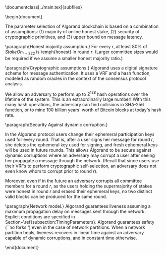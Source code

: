 \documentclass[../main.tex]{subfiles}

\begin{document}

The parameter selection of Algorand blockchain is based on a combination 
of assumptions: (1) majority of online honest stake, (2) security of cryptographic primitives, and (3) upper bound on message latency. 

\paragraph{Honest majority assumption.} 
For every $r$, at least $80\%$ of $StakeOn_{r-322}$ is \emph{honest} in round $r$. 
(Larger committee sizes would be required if we assume a smaller honest majority ratio.)

\paragraph{Cryptographic assumptions.} 
Algorand uses a digital signature scheme for message authentication. It uses a VRF and a hash function, modeled as random oracles in the context of the consensus protocol analysis. 

We allow an adversary to perform up to $2^{128}$ hash operations over the lifetime of the system. This is an extraordinarily large number! With this many hash operations, the adversary can find collisions in SHA-256 function, or to mine $100$ billion years' worth of Bitcoin blocks at today's hash rate.

\paragraph{Security Against dynamic corruption.} 

In the Algorand protocol users change their ephemeral participation keys used for every round. That is, after a user signs her message for round $r$, she deletes the ephemeral key used for signing, and fresh ephemeral keys will be used in future rounds. This allows Algorand to be secure against dynamic corruptions where an adversary may corrupt a user after seeing her propagate a message through the network. (Recall that since users use their VRFs to perform cryptographic self-selection, an adversary does not even know whom to corrupt prior to round $r$).

Moreover, even if in the future an adversary corrupts all committee members for a round $r$, as the users holding the supermajority of stakes were honest in round $r$ and erased their ephemeral keys, no two distinct valid blocks can be produced for the same round. 

\paragraph{Network model.}
Algorand guarantees liveness assuming a maximum propagation delay on messages sent through the network. Explicit conditions are specified in Section~\ref{subsection:TimingParameters}. Algorand guarantees safety (``no forks'') even in the case of network partitions. When a network partition heals, 
liveness recovers in linear time against an adversary capable of dynamic corruptions, and in constant time otherwise.

\end{document}